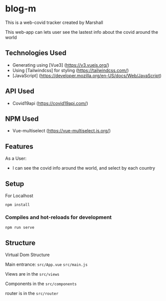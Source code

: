 # blog-m
This is a web-covid tracker created by Marshall

This web-app can lets user see the lastest info about the covid around the world

## Technologies Used
- Generating using [Vue3] (https://v3.vuejs.org/)
- Using [Tailwindcss] for styling (https://tailwindcss.com/)
- [JavaScript] (https://developer.mozilla.org/en-US/docs/Web/JavaScript)

## API Used
- Covid19api (https://covid19api.com/)

## NPM Used
- Vue-multiselect (https://vue-multiselect.js.org/)

## Features
As a User:
- I can see the covid info around the world, and select by each country

## Setup

For Localhost

```
npm install
```

### Compiles and hot-reloads for development
```
npm run serve
```

## Structure

Virtual Dom Structure

Main entrance: ```src/App.vue```
               ```src/main.js```

Views are in the ```src/views ```


Components in the ```src/components```
  
router is in the ```src/router```
